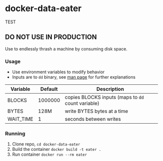 # docker-data-eater

TEST

## DO NOT USE IN PRODUCTION

Use to endlessly thrash a machine by consuming disk space.

### Usage
- Use environment variables to modify behavior
- Inputs are to `dd` binary, see [man page](https://linux.die.net/man/1/dd) for further explanations

Variable | Default | Description
--- | --- | ---
BLOCKS | 1000000 | copies BLOCKS inputs (maps to `dd` count variable)
BYTES | 128M | write BYTES bytes at a time
WAIT_TIME | 1 | seconds between writes

### Running

1. Clone repo, `cd docker-data-eater`
1. Build the container `docker build -t eater .`
1. Run container `docker run --rm eater`
